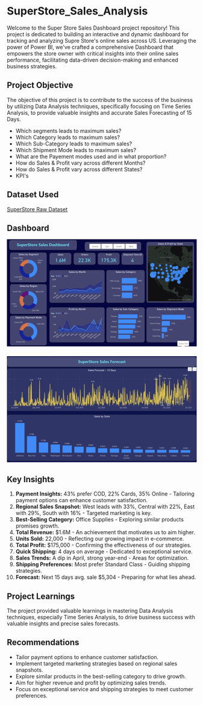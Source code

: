 # SuperStore_Sales_Analysis


Welcome to the Super Store Sales Dashboard project repository! This project is dedicated to building an interactive and dynamic dashboard for tracking and analyzing Supre Store's online sales across US. Leveraging the power of Power BI, we've crafted a comprehensive Dashboard that empowers the store owner with critical insights into their online sales performance, facilitating data-driven decision-making and enhanced business strategies.

## Project Objective

The objective of this project is to contribute to the success of the business by utilizing Data Analysis techniques, specifically focusing on Time Series Analysis, to provide valuable insights and accurate Sales Forecasting of 15 Days.

- Which segments leads to maximum sales?
- Which Category leads to maximum sales?
- Which Sub-Category leads to maximum sales?
- Which Shipment Mode leads to maximum sales?
- What are the Payement modes used and in what proportion?
- How do Sales & Profit vary across different Months?
- How do Sales & Profit vary across different States?
- KPI's

## Dataset Used

[SuperStore Raw Dataset](SuperStore_Sales_Dataset.csv)


## Dashboard

![Sales Dashboard](./Sales%20Dashboard.png)
###
![Forecast](./Sales%20Forecast.png)

## Key Insights

1. **Payment Insights:** 43% prefer COD, 22% Cards, 35% Online - Tailoring payment options can enhance customer satisfaction.
2. **Regional Sales Snapshot:** West leads with 33%, Central with 22%, East with 29%, South with 16% - Targeted marketing is key.
3. **Best-Selling Category:** Office Supplies - Exploring similar products promises growth.
4. **Total Revenue:** $1.6M - An achievement that motivates us to aim higher.
5. **Units Sold:** 22,000 - Reflecting our growing impact in e-commerce.
6. **Total Profit:** $175,000 - Confirming the effectiveness of our strategies.
7. **Quick Shipping:** 4 days on average - Dedicated to exceptional service.
8. **Sales Trends:** A dip in April, strong year-end - Areas for optimization.
9. **Shipping Preferences:** Most prefer Standard Class - Guiding shipping strategies.
10. **Forecast:** Next 15 days avg. sale $5,304 - Preparing for what lies ahead.

## Project Learnings

The project provided valuable learnings in mastering Data Analysis techniques, especially Time Series Analysis, to drive business success with valuable insights and precise sales forecasts.

## Recommendations
- Tailor payment options to enhance customer satisfaction.
- Implement targeted marketing strategies based on regional sales snapshots.
- Explore similar products in the best-selling category to drive growth.
- Aim for higher revenue and profit by optimizing sales trends.
- Focus on exceptional service and shipping strategies to meet customer preferences.
  
